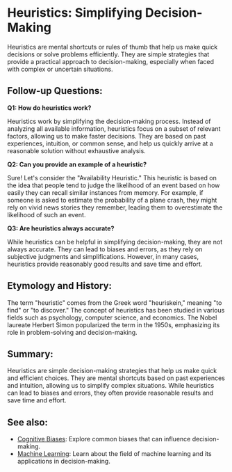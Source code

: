 # Heuristics: Simplifying Decision-Making

Heuristics are mental shortcuts or rules of thumb that help us make quick
decisions or solve problems efficiently. They are simple strategies that
provide a practical approach to decision-making, especially when faced with
complex or uncertain situations.

## Follow-up Questions:

**Q1: How do heuristics work?**

Heuristics work by simplifying the decision-making process. Instead of
analyzing all available information, heuristics focus on a subset of relevant
factors, allowing us to make faster decisions. They are based on past
experiences, intuition, or common sense, and help us quickly arrive at a
reasonable solution without exhaustive analysis.

**Q2: Can you provide an example of a heuristic?**

Sure! Let's consider the "Availability Heuristic." This heuristic is based on
the idea that people tend to judge the likelihood of an event based on how
easily they can recall similar instances from memory. For example, if someone
is asked to estimate the probability of a plane crash, they might rely on
vivid news stories they remember, leading them to overestimate the likelihood
of such an event.

**Q3: Are heuristics always accurate?**

While heuristics can be helpful in simplifying decision-making, they are not
always accurate. They can lead to biases and errors, as they rely on
subjective judgments and simplifications. However, in many cases, heuristics
provide reasonably good results and save time and effort.

## Etymology and History:

The term "heuristic" comes from the Greek word "heuriskein," meaning "to find"
or "to discover." The concept of heuristics has been studied in various fields
such as psychology, computer science, and economics. The Nobel laureate Herbert
Simon popularized the term in the 1950s, emphasizing its role in problem-solving
and decision-making.

## Summary:

Heuristics are simple decision-making strategies that help us make quick and
efficient choices. They are mental shortcuts based on past experiences and
intuition, allowing us to simplify complex situations. While heuristics can
lead to biases and errors, they often provide reasonable results and save time
and effort.

## See also:

- [Cognitive Biases](?concept=cognitive+biases&specialist_role=ML+Engineer&target_audience=Manager+without+much+technical+background):
  Explore common biases that can influence decision-making.
- [Machine Learning](?concept=machine+learning&specialist_role=ML+Engineer&target_audience=Manager+without+much+technical+background):
  Learn about the field of machine learning and its applications in decision-making.